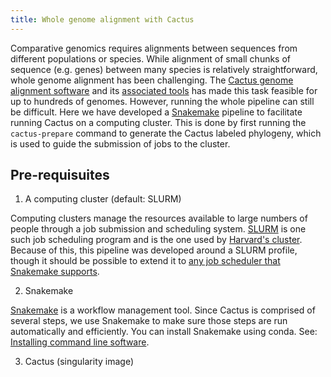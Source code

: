 ```yaml
---
title: Whole genome alignment with Cactus
---
```


Comparative genomics requires alignments between sequences from different populations or species. While alignment of small chunks of sequence (e.g. genes) between many species is relatively straightforward, whole genome alignment has been challenging. The [Cactus genome alignment software](https://github.com/ComparativeGenomicsToolkit/cactus) and its [associated tools](https://github.com/ComparativeGenomicsToolkit) has made this task feasible for up to hundreds of genomes. However, running the whole pipeline can still be difficult. Here we have developed a [Snakemake](https://snakemake.readthedocs.io/en/stable/) pipeline to facilitate running Cactus on a computing cluster. This is done by first running the `cactus-prepare` command to generate the Cactus labeled phylogeny, which is used to guide the submission of jobs to the cluster.

## Pre-requisuites

1. A computing cluster (default: SLURM)

Computing clusters manage the resources available to large numbers of people through a job submission and scheduling system. [SLURM](https://slurm.schedmd.com/overview.html) is one such job scheduling program and is the one used by [Harvard's cluster](https://docs.rc.fas.harvard.edu/kb/running-jobs/). Because of this, this pipeline was developed around a SLURM profile, though it should be possible to extend it to [any job scheduler that Snakemake supports](https://github.com/snakemake?q=executor&type=all&language=&sort=).

2. Snakemake

[Snakemake](https://snakemake.readthedocs.io/en/stable/) is a workflow management tool. Since Cactus is comprised of several steps, we use Snakemake to make sure those steps are run automatically and efficiently. You can install Snakemake using conda. See: [Installing command line software](installing-command-line-softwaremd).

3. Cactus (singularity image)

